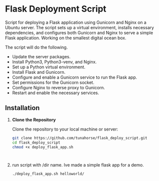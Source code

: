 # Flask Deployment Script

Script for deploying a Flask application using Gunicorn and Nginx on a Ubuntu server. The script sets up a virtual environment, installs necessary dependencies, and configures both Gunicorn and Nginx to serve a simple Flask application. Working on the smallest digital ocean box. 

The script will do the following.

- Update the server packages.
- Install Python3, Python3-venv, and Nginx.
- Set up a Python virtual environment.
- Install Flask and Gunicorn.
- Configure and enable a Gunicorn service to run the Flask app.
- Set permissions for the Gunicorn socket.
- Configure Nginx to reverse proxy to Gunicorn.
- Restart and enable the necessary services.


## Installation

1. **Clone the Repository**

   Clone the repository to your local machine or server:

   ```bash
   git clone https://github.com/tunahorse/flask_deploy_script.git
   cd flask_deploy_script
   chmod +x deploy_flask_app.sh

  

3. run script with /dir name. Ive made a simple flask app for a demo.
   
    ```bash
    ./deploy_flask_app.sh helloworld/

      
     
